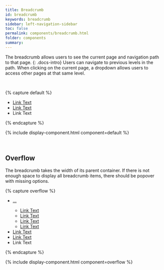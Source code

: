 ```yaml
---
title: Breadcrumb
id: breadcrumb
keywords: breadcrumb
sidebar: left-navigation-sidebar
toc: false
permalink: components/breadcrumb.html
folder: components
summary:
---
```


The breadcrumb allows users to see the current page and navigation path to that page.
{: .docs-intro}
Users can navigate to previous levels in the path. When clicking on the current page, a dropdown allows users to access other pages at that same level.

<br>

{% capture default %}
<ul class="fd-breadcrumb">
    <li class="fd-breadcrumb__item"><a class="fd-breadcrumb__link" tabindex="0" href="#">Link Text</a></li>
    <li class="fd-breadcrumb__item"><a class="fd-breadcrumb__link" tabindex="0" href="#">Link Text</a></li>
    <li class="fd-breadcrumb__item">Link Text</li>
</ul>
{% endcapture %}

{% include display-component.html component=default %}

<br>

## Overflow
The breadcrumb takes the width of its parent container. If there is not enough space to display all breadcrumb items,
there should be popover with missing options.

{% capture overflow %}
<ul class="fd-breadcrumb">
    <li class="fd-breadcrumb__item">
        <div class="fd-popover">
            <div class="fd-popover__control">
                <a class="fd-breadcrumb__link" href="#" aria-controls="breadcrumb1" aria-expanded="false" aria-haspopup="true">
                    ...
                    <span class="fd-breadcrumb__dropdown-icon"></span>
                </a>
            </div>
            <div class="fd-popover__body fd-popover__body--no-arrow fd-popover__body--no-overflow fd-popover__body--dropdown" aria-hidden="true" id="breadcrumb1">
                <ul class="fd-list fd-list--compact fd-list--dropdown" role="listbox">
                    <li class="fd-list__item fd-list__item--anchor" tabindex="-1" role="option">
                      <a class="fd-list__item fd-list__title fd-list__title--anchor" tabindex="0" href=""><span class="">Link Text</span></a>
                    </li>
                    <li class="fd-list__item fd-list__item--anchor" tabindex="-1" role="option">
                      <a class="fd-list__title fd-list__title--anchor" tabindex="0" href="#"><span class="">Link Text</span></a>       
                    </li>
                    <li class="fd-list__item fd-list__item--anchor" tabindex="-1" role="option">
                      <a class="fd-list__title fd-list__title--anchor" tabindex="0" href="#"><span class="">Link Text</span></a>       
                    </li>
                    <li class="fd-list__item fd-list__item--anchor" tabindex="-1" role="option">
                      <a class="fd-list__title fd-list__title--anchor" tabindex="0" href="#">Link Text</a>
                    </li>
                </ul>
            </div>
        </div>
    </li>
    <li class="fd-breadcrumb__item"><a class="fd-breadcrumb__link" tabindex="0" href="#">Link Text</a></li>
    <li class="fd-breadcrumb__item"><a class="fd-breadcrumb__link" tabindex="0" href="#">Link Text</a></li>
    <li class="fd-breadcrumb__item">Link Text</li>
</ul>
{% endcapture %}

{% include display-component.html component=overflow %}


